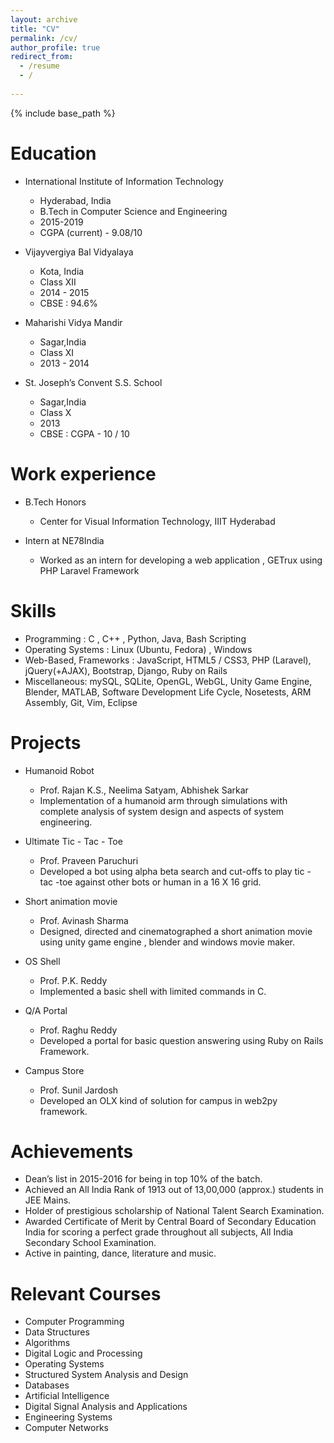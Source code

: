 ```yaml
---
layout: archive
title: "CV"
permalink: /cv/
author_profile: true
redirect_from:
  - /resume
  - /
  
---
```


{% include base_path %}

Education
======
* International Institute of Information Technology            
  * Hyderabad, India
  * B.Tech in Computer Science and Engineering                                     
  * 2015-2019
  * CGPA (current) - 9.08/10
  
* Vijayvergiya Bal Vidyalaya                                                             
  * Kota, India
  * Class XII                       
  * 2014 - 2015
  * CBSE : 94.6%
  
* Maharishi Vidya Mandir                                                                     
  * Sagar,India
  * Class XI
  * 2013 - 2014

* St. Joseph’s Convent S.S. School                                                      
  * Sagar,India
  * Class X
  * 2013
  * CBSE : CGPA - 10 / 10                                                                    


Work experience
======
* B.Tech Honors 
  * Center for Visual Information Technology, IIIT Hyderabad
  
* Intern at NE78India 
  * Worked as an intern for developing a web application , GETrux using PHP Laravel Framework
  
Skills
======
* Programming :  C , C++ , Python, Java, Bash Scripting
* Operating Systems :  Linux (Ubuntu, Fedora) , Windows
* Web-Based, Frameworks :  JavaScript, HTML5 / CSS3, PHP (Laravel), jQuery(+AJAX), Bootstrap, Django, Ruby on Rails
* Miscellaneous:  mySQL, SQLite, OpenGL, WebGL, Unity Game Engine, Blender, MATLAB, Software Development Life Cycle, Nosetests, ARM Assembly, Git, Vim, Eclipse


Projects
======
* Humanoid Robot                
  * Prof. Rajan K.S., Neelima Satyam, Abhishek Sarkar
  * Implementation of a humanoid arm through simulations with complete analysis of system design and aspects of system engineering.
  
* Ultimate Tic - Tac - Toe                                                  
  * Prof. Praveen Paruchuri 
  * Developed a bot using alpha beta search and cut-offs to play tic - tac -toe against other bots or human in a 16 X 16 grid.

* Short animation movie                                                      
  * Prof. Avinash Sharma 
  * Designed, directed and cinematographed a short animation movie using unity game engine , blender and  windows movie maker.

* OS Shell                                                                                      
  * Prof. P.K. Reddy 
  * Implemented a basic shell with limited commands in C.
  
* Q/A Portal                                                                               
  * Prof. Raghu Reddy
  * Developed a portal for basic question answering using Ruby on Rails Framework.
  
* Campus Store                                                                         
  * Prof. Sunil Jardosh 
  * Developed an OLX kind of solution for campus in web2py framework.
  
  
Achievements
======
* Dean’s list in 2015-2016 for being in top 10% of the batch.
* Achieved an All India Rank of 1913 out of 13,00,000 (approx.) students in JEE Mains.
* Holder of prestigious scholarship of National Talent Search Examination.
* Awarded Certificate of Merit by Central Board of Secondary Education India for scoring a perfect grade throughout all subjects, All India Secondary School Examination.
* Active in painting, dance, literature and music.


Relevant Courses
======
 * Computer Programming                              
* Data Structures
* Algorithms
* Digital Logic and Processing
* Operating Systems
* Structured System Analysis and Design
* Databases
* Artificial Intelligence
* Digital Signal Analysis and Applications
* Engineering Systems
* Computer Networks

